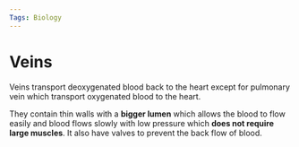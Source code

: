 ```yaml
---
Tags: Biology
---
```

# Veins
Veins transport deoxygenated blood back to the heart except for pulmonary vein which transport oxygenated blood to the heart.

They contain thin walls with a **bigger lumen** which allows the blood to flow easily and blood flows slowly with low pressure which **does not require large muscles**.  It also have valves to prevent the back flow of blood.

